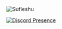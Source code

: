 <img src="https://komarev.com/ghpvc/?username=Sufleshu&label=Ziyaretçi%20Sayısı&color=5865f2" alt="Sufleshu" />


[![Discord Presence](https://lanyard-profile-readme.vercel.app/api/793813799076888607?theme=light&bg=5865f2&animated=false&hideDiscrim=true&borderRadius=30px)](https://discord.com/users/793813799076888607) 
